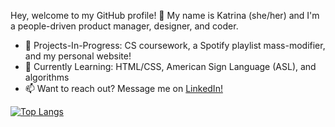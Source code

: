 <!--
**korevillo/korevillo** is a ✨ _special_ ✨ repository because its `README.md` (this file) appears on your GitHub profile.

Here are some ideas to get you started:
- 🔭 I’m currently working on ...
- 🌱 I’m currently learning ...
- 👯 I’m looking to collaborate on ...
- 🤔 I’m looking for help with ...
- 💬 Ask me about ...
- 📫 How to reach me: ...
- 😄 Pronouns: ...
- ⚡ Fun fact: ...
-->

Hey, welcome to my GitHub profile! 👋 My name is Katrina (she/her) and I'm a people-driven product manager, designer, and coder.

- 🔭 Projects-In-Progress: CS coursework, a Spotify playlist mass-modifier, and my personal website!
- 🌱 Currently Learning: HTML/CSS, American Sign Language (ASL), and algorithms
- 📫 Want to reach out? Message me on [LinkedIn!](https://linkedin.com/in/korevillo)



[![Top Langs](https://github-readme-stats.vercel.app/api/top-langs/?username=korevillo&layout=compact)](https://github.com/anuraghazra/github-readme-stats)
